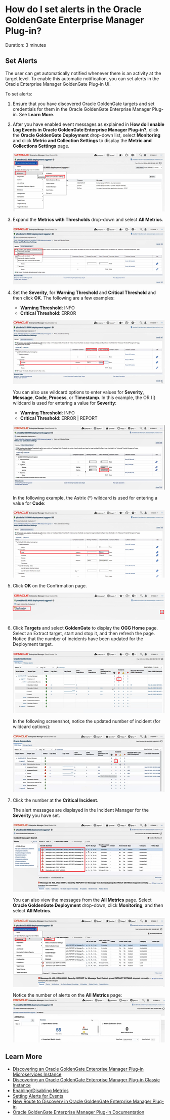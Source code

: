 # How do I set alerts in the Oracle GoldenGate Enterprise Manager Plug-in?

Duration: 3 minutes

## Set Alerts

The user can get automatically notified whenever there is an activity at the target level. To enable this automatic notification, you can set alerts in the Oracle Enterprise Manager GoldenGate Plug-in UI.

To set alerts:

1. Ensure that you have discovered Oracle GoldenGate targets and set credentials for them in the Oracle GoldenGate Enterprise Manager Plug-in. See **Learn More**.

2. After you have enabled event messages as explained in **How do I enable Log Events in Oracle GoldenGate Enterprise Manager Plug-in?**, click the **Oracle GoldenGate Deployment** drop-down list, select **Monitoring** and click **Metric and Collection Settings** to display the **Metric and Collections Settings** page.

    ![Click the **Oracle GoldenGate Deployment** drop-down list, select **Monitoring** and click **Metric and Collection Settings**](./images/alerts-oggdeployment-monitoring-metric-collections.png " ")

3. Expand the **Metrics with Thresholds** drop-down and select **All Metrics**.

    ![Select All Metrics](./images/view-metrics-with-thresholds-all-metrics.png " ")

4. Set the **Severity**, for **Warning Threshold** and **Critical Threshold** and then click **OK**. The following are a few examples:

    * **Warning Threshold**: INFO
    * **Critical Threshold**: ERROR
    
     ![Set **Warning Threshold** and **Critical Threshold**](./images/log-events-severity-warning-critical.png " ")

    You can also use wildcard options to enter values for **Severity**, **Message**, **Code**, **Process**, or **Timestamp**. In this example, the OR (|) wildcard is used for entering a value for **Severity**:

    * **Warning Threshold**: INFO
    * **Critical Threshold**: ERROR | REPORT

    ![Set **Warning Threshold** and **Critical Threshold** Wildcard options](./images/log-events-severity-warning-critical-or-wildcard.png " ")

    In the following example, the Astrix (*) wildcard is used for entering a value for **Code**:
    
    ![Set a wildcard to lookup for code.](./images/log-event-code-wildcard.png " ")
    
    
5. Click **OK** on the Confirmation page.

    ![Update succeeded!](./images/confirmation-update-success-ok.png " ")
    
6. Click **Targets** and select **GoldenGate** to display the **OGG Home** page. Select an Extract target, start and stop it, and then refresh the page. Notice that the number of incidents have been updated for the Deployment target. 

    ![Critical Incidents](./images/critical-incidents-updated.png " ")

   In the following screenshot, notice the updated number of incident (for wildcard options):

    ![Critical Incidents updated for Wildcard entries](./images/critical-incidents-updated-for-wildcard.png " ")
    
        
7. Click the number at the **Critical Incident**.

    The alert messages are displayed in the Incident Manager for the **Severity** you have set.
    
    ![Alert Messages](./images/critical-incidents-result-error-severity.png " ")
    
    You can also view the messages from the **All Metrics** page. Select **Oracle GoldenGate Deployment** drop-down, click **Monitoring**, and then select **All Metrics**.

    ![To view alert messages from All Metrics page](./images/view-alerts-from-all-metrics-oggdep-mon-all-metrics.png " ")
    
    Notice the number of alerts on the **All Metrics** page:
    ![Notice the number of alerts on the All Metrics page.](./images/alerts-from-all-metrics-page.png " ")
    
    

## Learn More

* [Discovering an Oracle GoldenGate Enterprise Manager Plug-in Microservices Instance](https://docs.oracle.com/en/middleware/goldengate/emplugin/13.5.2/empug/discovering-oracle-goldengate-targets-ma-instance.html#GUID-A52B6240-189C-4DAB-A017-6358BBB9813B)
* [Discovering an Oracle GoldenGate Enterprise Manager Plug-in Classic Instance](https://docs.oracle.com/en/middleware/goldengate/emplugin/13.5.2/empug/discovering-oracle-goldengate-targets-classic-instance.html#GUID-DD1E8937-3ADE-40FA-9DE2-B01E5CC20D31)
* [Enabling/Disabling Metrics](https://docs.oracle.com/en/middleware/goldengate/emplugin/13.5.2/empug/metric-data.html#GUID-0DA847D6-33E7-4747-A17C-82BF0D1B4D1F)
* [Setting Alerts for Events](https://docs.oracle.com/en/middleware/goldengate/emplugin/13.5.2/empug/incidents-and-alerts.html#GUID-88A8C47C-A127-4579-9849-33C5DF751DFC)
* [New Route to Discovery in Oracle GoldenGate Enterprise Manager Plug-in](https://blogs.oracle.com/dataintegration/post/new-route-to-discovery-in-oracle-goldengate-enterprise-manager-plug-in-134200)
* [Oracle GoldenGate Enterprise Manager Plug-in Documentation](https://docs.oracle.com/en/middleware/goldengate/emplugin/index.html)
